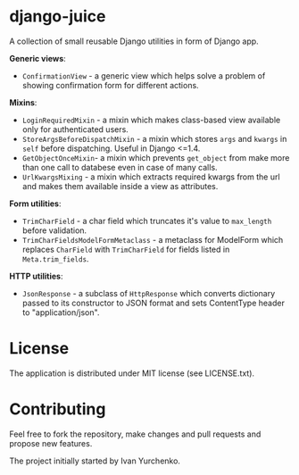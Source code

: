 django-juice
============

A collection of small reusable Django utilities in form of Django app.

**Generic views**:
* `ConfirmationView` - a generic view which helps solve a problem of showing
confirmation form for different actions.

**Mixins**:
* `LoginRequiredMixin` - a mixin which makes class-based view available only
for authenticated users.
* `StoreArgsBeforeDispatchMixin` - a mixin which stores `args` and `kwargs` in
`self` before dispatching. Useful in Django <=1.4.
* `GetObjectOnceMixin`- a mixin which prevents `get_object` from make more than
one call to databese even in case of many calls.
* `UrlKwargsMixing` - a mixin which extracts required kwargs from the url and
makes them available inside a view as attributes.

**Form utilities**:
* `TrimCharField` - a char field which truncates it's value to `max_length`
before validation.
* `TrimCharFieldsModelFormMetaclass` - a metaclass for ModelForm which
replaces `CharField` with `TrimCharField` for fields listed in `Meta.trim_fields`.

**HTTP utilities**:
* `JsonResponse` - a subclass of `HttpResponse` which converts dictionary passed
to its constructor to JSON format and sets ContentType header to
"application/json".

License
=======
The application is distributed under MIT license (see LICENSE.txt).

Contributing
============

Feel free to fork the repository, make changes and pull requests and propose
new features.

The project initially started by Ivan Yurchenko.
